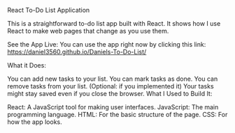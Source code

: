 React To-Do List Application

This is a straightforward to-do list app built with React. It shows how I use React to make web pages that change as you use them.

See the App Live:
You can use the app right now by clicking this link:
https://daniel3560.github.io/Daniels-To-Do-List/

What it Does:

You can add new tasks to your list.
You can mark tasks as done.
You can remove tasks from your list.
(Optional: if you implemented it) Your tasks might stay saved even if you close the browser.
What I Used to Build It:

React: A JavaScript tool for making user interfaces.
JavaScript: The main programming language.
HTML: For the basic structure of the page.
CSS: For how the app looks.
